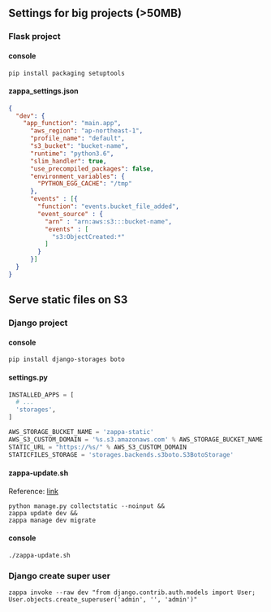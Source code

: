 ---
---

## Settings for big projects (>50MB)
### Flask project

#### console
```shell
pip install packaging setuptools
```

#### zappa_settings.json
```json
{
  "dev": {
    "app_function": "main.app",
      "aws_region": "ap-northeast-1",
      "profile_name": "default",
      "s3_bucket": "bucket-name",
      "runtime": "python3.6",
      "slim_handler": true,
      "use_precompiled_packages": false,
      "environment_variables": {
        "PYTHON_EGG_CACHE": "/tmp"
      },
      "events" : [{
        "function": "events.bucket_file_added",
        "event_source" : {
          "arn" : "arn:aws:s3:::bucket-name",
          "events" : [
            "s3:ObjectCreated:*"
          ]
        }
      }]
  }
}
```

## Serve static files on S3
### Django project

#### console
```shell
pip install django-storages boto
```

#### settings.py
```python
INSTALLED_APPS = [
  # ...
  'storages',
]

AWS_STORAGE_BUCKET_NAME = 'zappa-static'
AWS_S3_CUSTOM_DOMAIN = '%s.s3.amazonaws.com' % AWS_STORAGE_BUCKET_NAME
STATIC_URL = "https://%s/" % AWS_S3_CUSTOM_DOMAIN
STATICFILES_STORAGE = 'storages.backends.s3boto.S3BotoStorage'
```

#### zappa-update.sh

Reference: [link](https://edgarroman.github.io/zappa-django-guide/walk_database/)

```shell
python manage.py collectstatic --noinput &&
zappa update dev &&
zappa manage dev migrate
```

#### console
```shell
./zappa-update.sh
```

### Django create super user
```shell
zappa invoke --raw dev "from django.contrib.auth.models import User; User.objects.create_superuser('admin', '', 'admin')"
```

